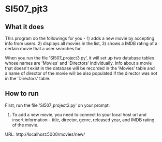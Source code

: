 # SI507_pjt3

## What it does

This program do the followings for you - 1) adds a new movie by accepting info from users. 2) displays all movies in the list, 3) shows a IMDB rating of a certain movie that a user searches for.

When you run the file 'SI507_project3.py', it will set up two database tables whose names are 'Movies' and 'Directors' individually. Info about a movie that doesn't exist in the database will be recorded in the 'Movies' table and a name of director of the movie will be also populated if the director was not in the 'Directors' table.      

## How to run

First, run the file 'SI507_project3.py' on your prompt.

1) To add a new movie, you need to connect to your local host url and insert information - title, director, genre, released year, and IMDB rating of the movie.

URL: http://localhost:5000/movies/new/<title>/<director>/<genre>/<year>/<IMDB_rating>/

* Fill the < >s with specific information about the movie!

2) To see the entire list of movies stored in the 'Movies' table, link to http://localhost:5000/all_movies.

3) To check a IMDB rating of a certain movie, type the url below and replace the <title> with a title of the movie that you want to look up.

http://localhost:5000/movie/rating/<title>/  
